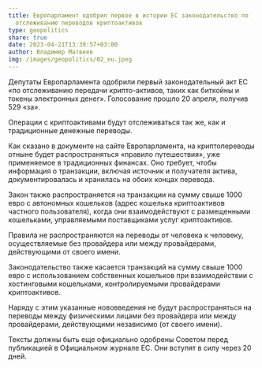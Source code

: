 ```yaml
---
title: Европарламент одобрил первое в истории ЕС законодательство по
  отслеживанию переводов криптоактивов
type: geopolitics
share: true
date: 2023-04-21T13:39:57+03:00
author: Владимир Матвеев
img: /images/geopolitics/02_eu.jpeg
---
```

Депутаты Европарламента одобрили первый законодательный акт ЕС «по отслеживанию передачи крипто-активов, таких как биткойны и токены электронных денег». Голосование прошло 20 апреля, получив 529 «за».

Операции с криптоактивами будут отслеживаться так же, как и традиционные денежные переводы.



Как сказано в документе на сайте Европарламента, на криптопереводы отныне будет распространяться «правило путешествия», уже применяемое в традиционных финансах. Оно требует, чтобы информация о транзакции, включая источник и получателя актива, документировалась и хранилась на обоих концах перевода.



Закон также распространяется на транзакции на сумму свыше 1000 евро с автономных кошельков (адрес кошелька криптоактивов частного пользователя), когда они взаимодействуют с размещенными кошельками, управляемыми поставщиками услуг криптоактивов.



Правила не распространяются на переводы от человека к человеку, осуществляемые без провайдера или между провайдерами, действующими от своего имени.



Законодательство также касается транзакций на сумму свыше 1000 евро с использованием собственных кошельков при взаимодействии с хостинговыми кошельками, контролируемыми провайдерами криптоактивов.



Наряду с этим указанные нововведения не будут распространяться на переводы между физическими лицами без провайдера или между провайдерами, действующими независимо (от своего имени).



Тексты должны быть еще официально одобрены Советом перед публикацией в Официальном журнале ЕС. Они вступят в силу через 20 дней.